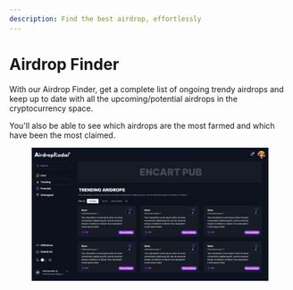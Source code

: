 ```yaml
---
description: Find the best airdrop, effortlessly
---
```


# Airdrop Finder

With our Airdrop Finder, get a complete list of ongoing trendy airdrops and keep up to date with all the upcoming/potential airdrops in the cryptocurrency space.

You'll also be able to see which airdrops are the most farmed and which have been the most claimed.



<figure><img src="../../.gitbook/assets/RD_TRENDING-airdrops.png" alt=""><figcaption></figcaption></figure>
